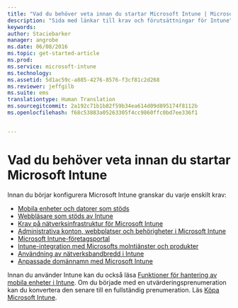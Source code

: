 ```yaml
---
title: "Vad du behöver veta innan du startar Microsoft Intune | Microsoft Intune"
description: "Sida med länkar till krav och förutsättningar för Intune"
keywords: 
author: Staciebarker
manager: angrobe
ms.date: 06/08/2016
ms.topic: get-started-article
ms.prod: 
ms.service: microsoft-intune
ms.technology: 
ms.assetid: 5d1ac59c-a885-4276-8576-f3cf81c2d268
ms.reviewer: jeffgilb
ms.suite: ems
translationtype: Human Translation
ms.sourcegitcommit: 2a192c71b1b82f59b34ea614d09d895174f8112b
ms.openlocfilehash: f68c53883a05263305f4cc9860ffc0bd7ee336f1


---
```


# Vad du behöver veta innan du startar Microsoft Intune

Innan du börjar konfigurera Microsoft Intune granskar du varje enskilt krav:

- [Mobila enheter och datorer som stöds](supported-mobile-devices-and-computers.md)
- [Webbläsare som stöds av Intune](supported-web-browsers.md)
- [Krav på nätverksinfrastruktur för Microsoft Intune](network-infrastructure-requirements-for-microsoft-intune.md)
- [Administrativa konton, webbplatser och behörigheter i Microsoft Intune](administrative-accounts-websites-perms.md)
- [Microsoft Intune-företagsportal](microsoft-intune-company-portal.md)
- [Intune-integration med Microsofts molntjänster och produkter](integration-with-cloud-services.md)
- [Användning av nätverksbandbredd i Intune](network-bandwidth-use.md)
- [Anpassade domännamn med Microsoft Intune](domain-names-for-microsoft-intune.md)


Innan du använder Intune kan du också läsa [Funktioner för hantering av mobila enheter i Intune](/intune/get-started/mobile-device-management-capabilities-in-microsoft-intune). Om du började med en utvärderingsprenumeration kan du konvertera den senare till en fullständig prenumeration. Läs [Köpa Microsoft Intune](http://www.microsoft.com/en-us/server-cloud/products/microsoft-intune/Purchasing.aspx).



<!--HONumber=Jul16_HO4-->


